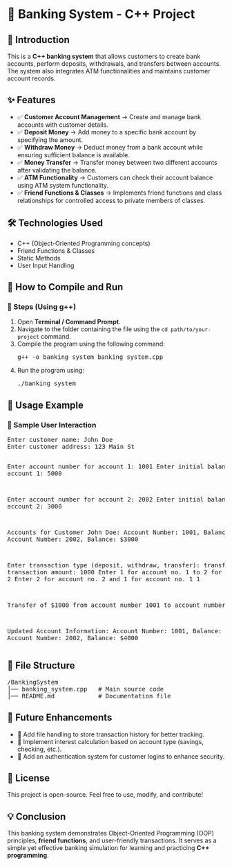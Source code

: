 <h1>🏦 Banking System - C++ Project</h1>

<h2>📖 Introduction</h2>
<p>This is a <strong>C++ banking system</strong> that allows customers to create bank accounts, perform deposits, withdrawals, and transfers between accounts. The system also integrates ATM functionalities and maintains customer account records.</p>

<h2>✨ Features</h2>
<ul>
  <li>✅ <strong>Customer Account Management</strong> → Create and manage bank accounts with customer details.</li>
  <li>✅ <strong>Deposit Money</strong> → Add money to a specific bank account by specifying the amount.</li>
  <li>✅ <strong>Withdraw Money</strong> → Deduct money from a bank account while ensuring sufficient balance is available.</li>
  <li>✅ <strong>Money Transfer</strong> → Transfer money between two different accounts after validating the balance.</li>
  <li>✅ <strong>ATM Functionality</strong> → Customers can check their account balance using ATM system functionality.</li>
  <li>✅ <strong>Friend Functions & Classes</strong> → Implements friend functions and class relationships for controlled access to private members of classes.</li>
</ul>

<h2>🛠 Technologies Used</h2>
<ul>
  <li>C++ (Object-Oriented Programming concepts)</li>
  <li>Friend Functions & Classes</li>
  <li>Static Methods</li>
  <li>User Input Handling</li>
</ul>

<h2>🚀 How to Compile and Run</h2>

<h3>🔹 Steps (Using g++)</h3>
<ol>
  <li>Open <strong>Terminal / Command Prompt</strong>.</li>
  <li>Navigate to the folder containing the file using the <code>cd path/to/your-project</code> command.</li>
  <li>Compile the program using the following command:
    <pre>g++ -o banking_system banking_system.cpp</pre>
  </li>
  <li>Run the program using:
    <pre>./banking_system</pre>
  </li>
</ol>

<h2>📌 Usage Example</h2>

<h3>🔹 Sample User Interaction</h3>
<pre>
Enter customer name: John Doe
Enter customer address: 123 Main St

Enter account number for account 1: 1001
Enter initial balance for account 1: 5000

Enter account number for account 2: 2002
Enter initial balance for account 2: 3000

Accounts for Customer John Doe:
Account Number: 1001, Balance: $5000
Account Number: 2002, Balance: $3000

Enter transaction type (deposit, withdraw, transfer): transfer
Enter transaction amount: 1000
Enter 1 for account no. 1 to 2 for account no. 2
Enter 2 for account no. 2 and 1 for account no. 1
1

Transfer of $1000 from account number 1001 to account number 2002

Updated Account Information:
Account Number: 1001, Balance: $4000
Account Number: 2002, Balance: $4000
</pre>

<h2>📂 File Structure</h2>

<pre>
/BankingSystem
│── banking_system.cpp   # Main source code
│── README.md            # Documentation file
</pre>

<h2>🔧 Future Enhancements</h2>
<ul>
  <li>🚀 Add file handling to store transaction history for better tracking.</li>
  <li>🚀 Implement interest calculation based on account type (savings, checking, etc.).</li>
  <li>🚀 Add an authentication system for customer logins to enhance security.</li>
</ul>

<h2>📜 License</h2>
<p>This project is open-source. Feel free to use, modify, and contribute!</p>

<h2>💡 Conclusion</h2>
<p>This banking system demonstrates Object-Oriented Programming (OOP) principles, <strong>friend functions</strong>, and user-friendly transactions. It serves as a simple yet effective banking simulation for learning and practicing <strong>C++ programming</strong>.</p>
